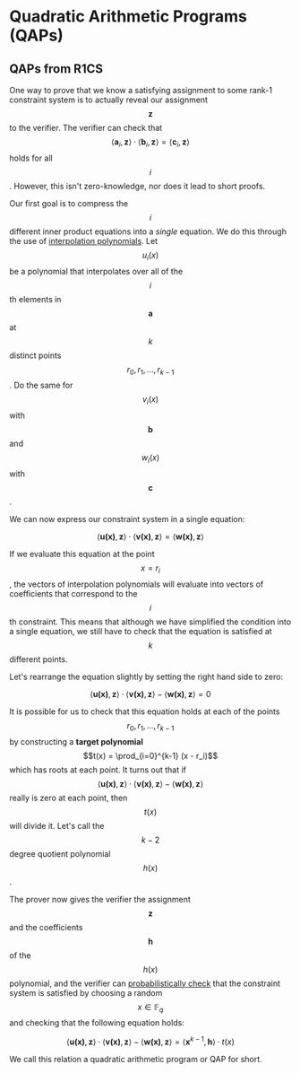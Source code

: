 # Quadratic Arithmetic Programs (QAPs)

## QAPs from R1CS

One way to prove that we know a satisfying assignment to some rank-1 constraint system is to actually reveal our assignment $$\textbf{z}$$ to the verifier. The verifier can check that $$\langle \textbf{a}_i, \textbf{z} \rangle \cdot \langle \textbf{b}_i, \textbf{z} \rangle = \langle \textbf{c}_i, \textbf{z} \rangle$$ holds for all $$i$$. However, this isn't zero-knowledge, nor does it lead to short proofs.

Our first goal is to compress the $$i$$ different inner product equations into a *single* equation. We do this through the use of [interpolation polynomials](https://en.wikipedia.org/wiki/Polynomial_interpolation). Let $$u_i(x)$$ be a polynomial that interpolates over all of the $$i$$th elements in $$\textbf{a}$$ at $$k$$ distinct points $$r_0, r_1, ..., r_{k-1}$$. Do the same for $$v_i(x)$$ with $$\textbf{b}$$ and $$w_i(x)$$ with $$\textbf{c}$$.

We can now express our constraint system in a single equation:

$$
\langle \textbf{u(x)}, \textbf{z} \rangle \cdot \langle \textbf{v(x)}, \textbf{z} \rangle = \langle \textbf{w(x)}, \textbf{z} \rangle
$$

If we evaluate this equation at the point $$x = r_i$$, the vectors of interpolation polynomials will evaluate into vectors of coefficients that correspond to the $$i$$th constraint. This means that although we have simplified the condition into a single equation, we still have to check that the equation is satisfied at $$k$$ different points.

Let's rearrange the equation slightly by setting the right hand side to zero:

$$
\langle \textbf{u(x)}, \textbf{z} \rangle \cdot \langle \textbf{v(x)}, \textbf{z} \rangle - \langle \textbf{w(x)}, \textbf{z} \rangle = 0
$$

It is possible for us to check that this equation holds at each of the points $$r_0, r_1, ..., r_{k-1}$$ by constructing a **target polynomial** $$t(x) = \prod_{i=0}^{k-1} (x - r_i)$$ which has roots at each point. It turns out that if $$\langle \textbf{u(x)}, \textbf{z} \rangle \cdot \langle \textbf{v(x)}, \textbf{z} \rangle - \langle \textbf{w(x)}, \textbf{z} \rangle$$ really is zero at each point, then $$t(x)$$ will divide it. Let's call the $$k - 2$$ degree quotient polynomial $$h(x)$$.

The prover now gives the verifier the assignment $$\textbf{z}$$ and the coefficients $$\textbf{h}$$ of the $$h(x)$$ polynomial, and the verifier can [probabilistically check](https://en.wikipedia.org/wiki/Schwartz%E2%80%93Zippel_lemma) that the constraint system is satisfied by choosing a random $$x \in \mathbb{F}_q$$ and checking that the following equation holds:

$$
\langle \textbf{u(x)}, \textbf{z} \rangle \cdot \langle \textbf{v(x)}, \textbf{z} \rangle - \langle \textbf{w(x)}, \textbf{z} \rangle = \langle \textbf{x}^{k-1}, \textbf{h} \rangle \cdot t(x)
$$

We call this relation a quadratic arithmetic program or QAP for short.
